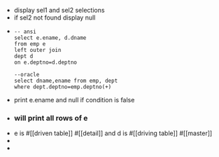 - display sel1 and sel2 selections
- if sel2 not found display null
- ```
  -- ansi
  select e.ename, d.dname 
  from emp e
  left outer join 
  dept d
  on e.deptno=d.deptno 
  
  --oracle
  select dname,ename from emp, dept
  where dept.deptno=emp.deptno(+)
  
  ```
- print e.ename and null if condition is false
- ### will print all rows of e
- e is #[[driven table]] #[[detail]] and d is #[[driving table]] #[[master]]
-
-